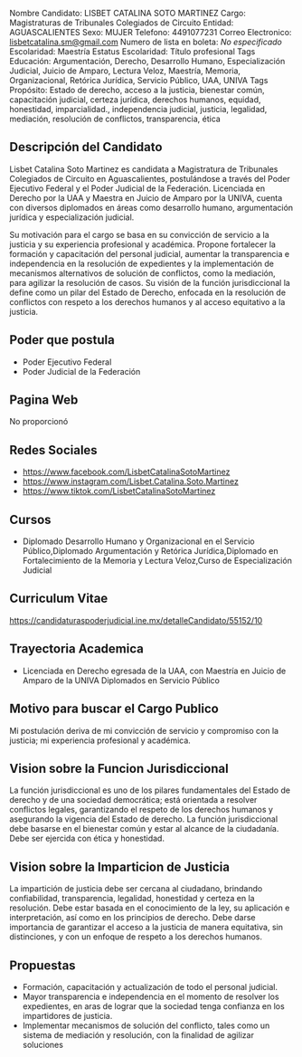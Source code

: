 Nombre Candidato: LISBET CATALINA SOTO MARTINEZ
Cargo: Magistraturas de Tribunales Colegiados de Circuito
Entidad: AGUASCALIENTES
Sexo: MUJER
Telefono: 4491077231
Correo Electronico: lisbetcatalina.sm@gmail.com
Numero de lista en boleta: *No especificado*
Escolaridad: Maestría
Estatus Escolaridad: Título profesional
Tags Educación: Argumentación, Derecho, Desarrollo Humano, Especialización Judicial, Juicio de Amparo, Lectura Veloz, Maestría, Memoria, Organizacional, Retórica Jurídica, Servicio Público, UAA, UNIVA
Tags Propósito: Estado de derecho, acceso a la justicia, bienestar común, capacitación judicial, certeza jurídica, derechos humanos, equidad, honestidad, imparcialidad., independencia judicial, justicia, legalidad, mediación, resolución de conflictos, transparencia, ética


## Descripción del Candidato 

Lisbet Catalina Soto Martinez es candidata a Magistratura de Tribunales Colegiados de Circuito en Aguascalientes, postulándose a través del Poder Ejecutivo Federal y el Poder Judicial de la Federación. Licenciada en Derecho por la UAA y Maestra en Juicio de Amparo por la UNIVA, cuenta con diversos diplomados en áreas como desarrollo humano, argumentación jurídica y especialización judicial.

Su motivación para el cargo se basa en su convicción de servicio a la justicia y su experiencia profesional y académica. Propone fortalecer la formación y capacitación del personal judicial, aumentar la transparencia e independencia en la resolución de expedientes y la implementación de mecanismos alternativos de solución de conflictos, como la mediación, para agilizar la resolución de casos. Su visión de la función jurisdiccional la define como un pilar del Estado de Derecho, enfocada en la resolución de conflictos con respeto a los derechos humanos y al acceso equitativo a la justicia.


## Poder que postula

- Poder Ejecutivo Federal
- Poder Judicial de la Federación


## Pagina Web

No proporcionó


## Redes Sociales

- https://www.facebook.com/LisbetCatalinaSotoMartinez
- https://www.instagram.com/Lisbet.Catalina.Soto.Martinez
- https://www.tiktok.com/LisbetCatalinaSotoMartinez


## Cursos

- Diplomado Desarrollo Humano y Organizacional en el Servicio Público,Diplomado Argumentación y Retórica Jurídica,Diplomado en Fortalecimiento de la Memoria y Lectura Veloz,Curso de Especialización Judicial


## Curriculum Vitae

https://candidaturaspoderjudicial.ine.mx/detalleCandidato/55152/10


## Trayectoria Academica

- Licenciada en Derecho egresada de la UAA, con Maestría en Juicio de Amparo de la UNIVA Diplomados en Servicio Público


## Motivo para buscar el Cargo Publico

Mi postulación deriva de mi convicción de servicio y compromiso con la justicia; mi experiencia profesional y académica.


## Vision sobre la Funcion Jurisdiccional

La función jurisdiccional es uno de los pilares fundamentales del Estado de derecho y de una sociedad democrática; está orientada a resolver conflictos legales, garantizando el respeto de los derechos humanos y asegurando la vigencia del Estado de derecho. La función jurisdiccional debe basarse en el bienestar común y estar al alcance de la ciudadanía. Debe ser ejercida con ética y honestidad.


## Vision sobre la Imparticion de Justicia

La impartición de justicia debe ser cercana al ciudadano, brindando confiabilidad, transparencia, legalidad, honestidad y certeza en la resolución. Debe estar basada en el conocimiento de la ley, su aplicación e interpretación, así como en los principios de derecho. Debe darse importancia de garantizar el acceso a la justicia de manera equitativa, sin distinciones, y con un enfoque de respeto a los derechos humanos.


## Propuestas

- Formación, capacitación y actualización de todo el personal judicial.
- Mayor transparencia e independencia en el momento de resolver los expedientes, en aras de lograr que la sociedad tenga confianza en los impartidores de justicia.
- Implementar mecanismos de solución del conflicto, tales como un sistema de mediación y resolución, con la finalidad de agilizar soluciones

